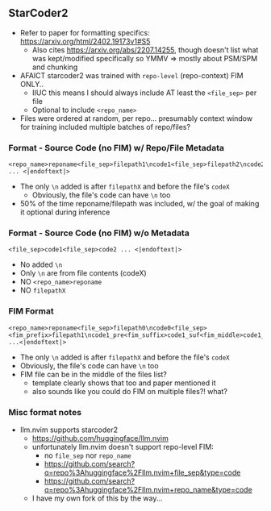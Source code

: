 ## StarCoder2

- Refer to paper for formatting specifics: https://arxiv.org/html/2402.19173v1#S5
    - Also cites https://arxiv.org/abs/2207.14255, though doesn't list what was kept/modified specifically so YMMV => mostly about PSM/SPM and chunking
- AFAICT starcoder2 was trained with `repo-level` (repo-context) FIM ONLY..
    - IIUC this means I should always include AT least the `<file_sep>` per file
    - Optional to include `<repo_name>`
- Files were ordered at random, per repo... presumably context window for training included multiple batches of repo/files?

### Format - Source Code (no FIM) w/ Repo/File Metadata

```
<repo_name>reponame<file_sep>filepath1\ncode1<file_sep>filepath2\ncode2 ... <|endoftext|>
```

- The only `\n` added is after `filepathX` and before the file's `codeX`
    - Obviously, the file's code can have `\n` too
- 50% of the time reponame/filepath was included, w/ the goal of making it optional during inference

### Format - Source Code (no FIM) w/o Metadata

```
<file_sep>code1<file_sep>code2 ... <|endoftext|>
```

- No added `\n`
- Only `\n` are from file contents (codeX)
- NO `<repo_name>reponame`
- NO `filepathX`

### FIM Format

```
<repo_name>reponame<file_sep>filepath0\ncode0<file_sep><fim_prefix>filepath1\ncode1_pre<fim_suffix>code1_suf<fim_middle>code1_mid<file_sep> ...<|endoftext|>
```

- The only `\n` added is after `filepathX` and before the file's `codeX`
- Obviously, the file's code can have `\n` too
- FIM file can be in the middle of the files list?
    - template clearly shows that too and paper mentioned it
    - also sounds like you could do FIM on multiple files?! what?

### Misc format notes

- llm.nvim supports starcoder2
    - https://github.com/huggingface/llm.nvim
    - unfortunately llm.nvim doesn't support repo-level FIM:
        - no `file_sep` nor `repo_name`
        - https://github.com/search?q=repo%3Ahuggingface%2Fllm.nvim+file_sep&type=code
        - https://github.com/search?q=repo%3Ahuggingface%2Fllm.nvim+repo_name&type=code
    - I have my own fork of this by the way...
